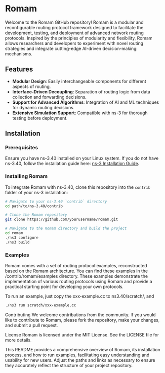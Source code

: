 # Romam

Welcome to the Romam GitHub repository! Romam is a modular and reconfigurable routing protocol framework designed to facilitate the development, testing, and deployment of advanced network routing protocols. Inspired by the principles of modularity and flexibility, Romam allows researchers and developers to experiment with novel routing strategies and integrate cutting-edge AI-driven decision-making mechanisms.

## Features

- **Modular Design**: Easily interchangeable components for different aspects of routing.
- **Interface-Driven Decoupling**: Separation of routing logic from data collection and forwarding decisions.
- **Support for Advanced Algorithms**: Integration of AI and ML techniques for dynamic routing decisions.
- **Extensive Simulation Support**: Compatible with ns-3 for thorough testing before deployment.

## Installation

### Prerequisites

Ensure you have ns-3.40 installed on your Linux system. If you do not have ns-3.40, follow the installation guide here: [ns-3 Installation Guide](https://www.nsnam.org/docs/release/3.40/tutorial/html/getting-started.html).

### Installing Romam

To integrate Romam with ns-3.40, clone this repository into the `contrib` folder of your ns-3 installation:

```bash
# Navigate to your ns-3.40 `contrib` directory
cd path/to/ns-3.40/contrib

# Clone the Romam repository
git clone https://github.com/yourusername/romam.git

# Navigate to the Romam directory and build the project
cd romam
./ns3 configure
./ns3 build
```

### Examples
Romam comes with a set of routing protocol examples, reconstructed based on the Romam architecture. You can find these examples in the /contrib/romam/examples directory. These examples demonstrate the implementation of various routing protocols using Romam and provide a practical starting point for developing your own protocols.

To run an example, just copy the xxx-example.cc to ns3.40/scratch/, and

```bash
./ns3 run scratch/xxx-example.cc
```

Contributing
We welcome contributions from the community. If you would like to contribute to Romam, please fork the repository, make your changes, and submit a pull request.

License
Romam is licensed under the MIT License. See the LICENSE file for more details.

This README provides a comprehensive overview of Romam, its installation process, and how to run examples, facilitating easy understanding and usability for new users. Adjust the paths and links as necessary to ensure they accurately reflect the structure of your project repository.
